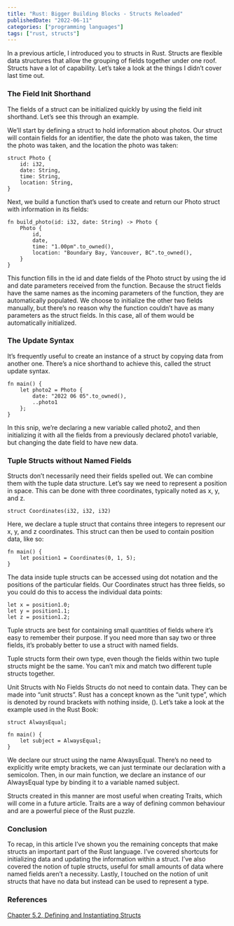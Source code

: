 ```yaml
---
title: "Rust: Bigger Building Blocks - Structs Reloaded"
publishedDate: "2022-06-11"
categories: ["programming languages"]
tags: ["rust, structs"]
---
```


In a previous article, I introduced you to structs in Rust. Structs are flexible data structures that allow the grouping of fields together under one roof. Structs have a lot of capability. Let’s take a look at the things I didn’t cover last time out.

### The Field Init Shorthand

The fields of a struct can be initialized quickly by using the field init shorthand. Let’s see this through an example.

We’ll start by defining a struct to hold information about photos. Our struct will contain fields for an identifier, the date the photo was taken, the time the photo was taken, and the location the photo was taken:

```
struct Photo {
	id: i32,
	date: String,
	time: String,
	location: String,
}
```

Next, we build a function that’s used to create and return our Photo struct with information in its fields:

```
fn build_photo(id: i32, date: String) -> Photo {
	Photo {
		id,
		date,
		time: "1.00pm".to_owned(),
		location: "Boundary Bay, Vancouver, BC".to_owned(),
	}
}
```

This function fills in the id and date fields of the Photo struct by using the id and date parameters received from the function. Because the struct fields have the same names as the incoming parameters of the function, they are automatically populated. We choose to initialize the other two fields manually, but there’s no reason why the function couldn’t have as many parameters as the struct fields. In this case, all of them would be automatically initialized.

### The Update Syntax

It’s frequently useful to create an instance of a struct by copying data from another one. There’s a nice shorthand to achieve this, called the struct update syntax.

```
fn main() {
	let photo2 = Photo {
		date: "2022 06 05".to_owned(),
		..photo1
	};
}
```

In this snip, we’re declaring a new variable called photo2, and then initializing it with all the fields from a previously declared photo1 variable, but changing the date field to have new data.

### Tuple Structs without Named Fields

Structs don’t necessarily need their fields spelled out. We can combine them with the tuple data structure. Let’s say we need to represent a position in space. This can be done with three coordinates, typically noted as x, y, and z.

```
struct Coordinates(i32, i32, i32)
```

Here, we declare a tuple struct that contains three integers to represent our x, y, and z coordinates. This struct can then be used to contain position data, like so:

```
fn main() {
	let position1 = Coordinates(0, 1, 5);
}
```

The data inside tuple structs can be accessed using dot notation and the positions of the particular fields. Our Coordinates struct has three fields, so you could do this to access the individual data points:

```
let x = position1.0;
let y = position1.1;
let z = position1.2;
```

Tuple structs are best for containing small quantities of fields where it’s easy to remember their purpose. If you need more than say two or three fields, it’s probably better to use a struct with named fields.

Tuple structs form their own type, even though the fields within two tuple structs might be the same. You can’t mix and match two different tuple structs together.

Unit Structs with No Fields
Structs do not need to contain data. They can be made into “unit structs”. Rust has a concept known as the “unit type”, which is denoted by round brackets with nothing inside, (). Let’s take a look at the example used in the Rust Book:

```
struct AlwaysEqual;

fn main() {
	let subject = AlwaysEqual;
}
```

We declare our struct using the name AlwaysEqual. There’s no need to explicitly write empty brackets, we can just terminate our declaration with a semicolon. Then, in our main function, we declare an instance of our AlwaysEqual type by binding it to a variable named subject.

Structs created in this manner are most useful when creating Traits, which will come in a future article. Traits are a way of defining common behaviour and are a powerful piece of the Rust puzzle.

### Conclusion

To recap, in this article I’ve shown you the remaining concepts that make structs an important part of the Rust language. I’ve covered shortcuts for initializing data and updating the information within a struct. I’ve also covered the notion of tuple structs, useful for small amounts of data where named fields aren’t a necessity. Lastly, I touched on the notion of unit structs that have no data but instead can be used to represent a type.

### References

[Chapter 5.2, Defining and Instantiating Structs](https://doc.rust-lang.org/book/ch05-01-defining-structs.html)
